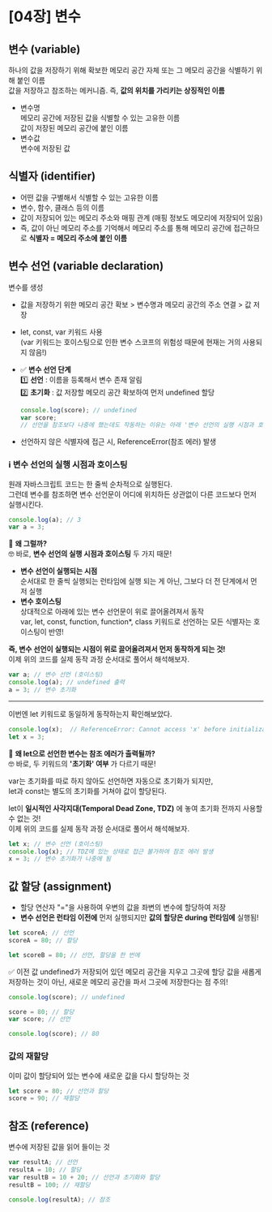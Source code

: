 # [04장] 변수

## 변수 (variable)
하나의 값을 저장하기 위해 확보한 메모리 공간 자체 또는 그 메모리 공간을 식별하기 위해 붙인 이름<br>
값을 저장하고 참조하는 메커니즘. 즉, __값의 위치를 가리키는 상징적인 이름__

- 변수명<br>
  메모리 공간에 저장된 값을 식별할 수 있는 고유한 이름<br>
  값이 저장된 메모리 공간에 붙인 이름
- 변수값<br>
  변수에 저장된 값

## 식별자 (identifier)
- 어떤 값을 구별해서 식별할 수 있는 고유한 이름
- 변수, 함수, 클래스 등의 이름
- 값이 저장되어 있는 메모리 주소와 매핑 관계 (매핑 정보도 메모리에 저장되어 있음)
- 즉, 값이 아닌 메모리 주소를 기억해서 메모리 주소를 통해 메모리 공간에 접근하므로 __식별자 = 메모리 주소에 붙인 이름__


## 변수 선언 (variable declaration)
변수를 생성
- 값을 저장하기 위한 메모리 공간 확보 > 변수명과 메모리 공간의 주소 연결 > 값 저장
- let, const, var 키워드 사용<br>
  (var 키워드는 호이스팅으로 인한 변수 스코프의 위험성 때문에 현재는 거의 사용되지 않음!)
- ✅ __변수 선언 단계__<br>
  1️⃣ __선언__ : 이름을 등록해서 변수 존재 알림<br>
  2️⃣ __초기화__ : 값 저장할 메모리 공간 확보하여 먼저 undefined 할당<br>

  ```javascript
  console.log(score); // undefined
  var score;
  // 선언을 참조보다 나중에 했는데도 작동하는 이유는 아래 '변수 선언의 실행 시점과 호이스팅'에서 살펴보자
  ```
- 선언하지 않은 식별자에 접근 시, ReferenceError(참조 에러) 발생

### ℹ️ 변수 선언의 실행 시점과 호이스팅
원래 자바스크립트 코드는 한 줄씩 순차적으로 실행된다.<br>
그런데 변수를 참조하면 변수 선언문이 어디에 위치하든 상관없이 다른 코드보다 먼저 실행시킨다.

```javascript
console.log(a); // 3
var a = 3;
```
🤔 __왜 그럴까?__<br>
🤓 바로, __변수 선언의 실행 시점과 호이스팅__ 두 가지 때문!

- __변수 선언이 실행되는 시점__<br>
  순서대로 한 줄씩 실행되는 런타임에 실행 되는 게 아닌, 그보다 더 전 단계에서 먼저 실행
- __변수 호이스팅__<br>
  상대적으로 아래에 있는 변수 선언문이 위로 끌어올려져서 동작<br>
  var, let, const, function, function*, class 키워드로 선언하는 모든 식별자는 호이스팅이 반영!

__즉, 변수 선언이 실행되는 시점이 위로 끌어올려져서 먼저 동작하게 되는 것!__<br>
이제 위의 코드를 실제 동작 과정 순서대로 풀어서 해석해보자.

```javascript
var a; // 변수 선언 (호이스팅)
console.log(a); // undefined 출력
a = 3; // 변수 초기화
```
---
이번엔 let 키워드로 동일하게 동작하는지 확인해보았다.

```javascript
console.log(x);  // ReferenceError: Cannot access 'x' before initialization
let x = 3;
```
🤔 __왜 let으로 선언한 변수는 참조 에러가 출력될까?__<br>
🤓 바로, 두 키워드의 __'초기화' 여부__ 가 다르기 때문!

var는 초기화를 따로 하지 않아도 선언하면 자동으로 초기화가 되지만,<br>
let과 const는 별도의 초기화를 거쳐야 값이 할당된다.

let이 __일시적인 사각지대(Temporal Dead Zone, TDZ)__ 에 놓여 초기화 전까지 사용할 수 없는 것!<br>
이제 위의 코드를 실제 동작 과정 순서대로 풀어서 해석해보자.

```javascript
let x; // 변수 선언 (호이스팅)
console.log(x); // TDZ에 있는 상태로 접근 불가하여 참조 에러 발생
x = 3; // 변수 초기화가 나중에 됨
```


## 값 할당 (assignment)<br>
- 할당 연산자 "="을 사용하여 우변의 값을 좌변의 변수에 할당하여 저장
- __변수 선언은 런타임 이전에__ 먼저 실행되지만 __값의 할당은 during 런타임에__ 실행됨!

```javascript
let scoreA; // 선언
scoreA = 80; // 할당

let scoreB = 80; // 선언, 할당을 한 번에
```

✅ 이전 값 undefined가 저장되어 있던 메모리 공간을 지우고 그곳에 할당 값을 새롭게 저장하는 것이 아닌, 새로운 메모리 공간을 파서 그곳에 저장한다는 점 주의!

```javascript
console.log(score); // undefined

score = 80; // 할당
var score; // 선언

console.log(score); // 80
```

### 값의 재할당
이미 값이 할당되어 있는 변수에 새로운 값을 다시 할당하는 것

```javascript
let score = 80; // 선언과 할당
score = 90; // 재할당
```


## 참조 (reference)<br>
변수에 저장된 값을 읽어 들이는 것

````javascript
var resultA; // 선언
resultA = 10; // 할당
var resultB = 10 + 20; // 선언과 초기화와 할당
resultB = 100; // 재할당

console.log(resultA); // 참조
````